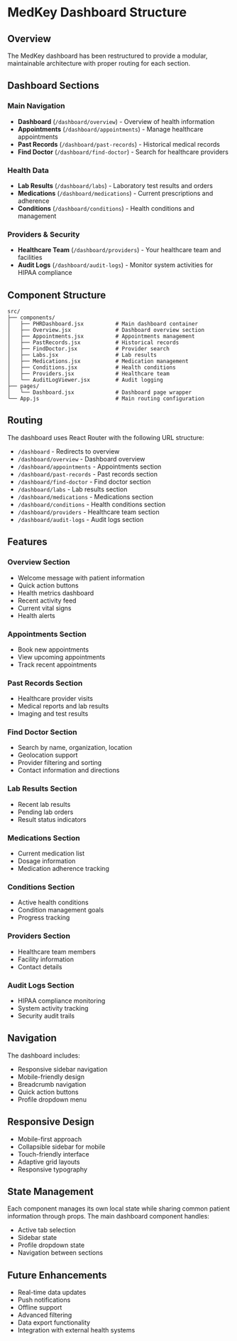 # MedKey Dashboard Structure

## Overview
The MedKey dashboard has been restructured to provide a modular, maintainable architecture with proper routing for each section.

## Dashboard Sections

### Main Navigation
- **Dashboard** (`/dashboard/overview`) - Overview of health information
- **Appointments** (`/dashboard/appointments`) - Manage healthcare appointments
- **Past Records** (`/dashboard/past-records`) - Historical medical records
- **Find Doctor** (`/dashboard/find-doctor`) - Search for healthcare providers

### Health Data
- **Lab Results** (`/dashboard/labs`) - Laboratory test results and orders
- **Medications** (`/dashboard/medications`) - Current prescriptions and adherence
- **Conditions** (`/dashboard/conditions`) - Health conditions and management

### Providers & Security
- **Healthcare Team** (`/dashboard/providers`) - Your healthcare team and facilities
- **Audit Logs** (`/dashboard/audit-logs`) - Monitor system activities for HIPAA compliance

## Component Structure

```
src/
├── components/
│   ├── PHRDashboard.jsx          # Main dashboard container
│   ├── Overview.jsx              # Dashboard overview section
│   ├── Appointments.jsx          # Appointments management
│   ├── PastRecords.jsx           # Historical records
│   ├── FindDoctor.jsx            # Provider search
│   ├── Labs.jsx                  # Lab results
│   ├── Medications.jsx           # Medication management
│   ├── Conditions.jsx            # Health conditions
│   ├── Providers.jsx             # Healthcare team
│   └── AuditLogViewer.jsx        # Audit logging
├── pages/
│   └── Dashboard.jsx             # Dashboard page wrapper
└── App.js                        # Main routing configuration
```

## Routing

The dashboard uses React Router with the following URL structure:
- `/dashboard` - Redirects to overview
- `/dashboard/overview` - Dashboard overview
- `/dashboard/appointments` - Appointments section
- `/dashboard/past-records` - Past records section
- `/dashboard/find-doctor` - Find doctor section
- `/dashboard/labs` - Lab results section
- `/dashboard/medications` - Medications section
- `/dashboard/conditions` - Health conditions section
- `/dashboard/providers` - Healthcare team section
- `/dashboard/audit-logs` - Audit logs section

## Features

### Overview Section
- Welcome message with patient information
- Quick action buttons
- Health metrics dashboard
- Recent activity feed
- Current vital signs
- Health alerts

### Appointments Section
- Book new appointments
- View upcoming appointments
- Track recent appointments

### Past Records Section
- Healthcare provider visits
- Medical reports and lab results
- Imaging and test results

### Find Doctor Section
- Search by name, organization, location
- Geolocation support
- Provider filtering and sorting
- Contact information and directions

### Lab Results Section
- Recent lab results
- Pending lab orders
- Result status indicators

### Medications Section
- Current medication list
- Dosage information
- Medication adherence tracking

### Conditions Section
- Active health conditions
- Condition management goals
- Progress tracking

### Providers Section
- Healthcare team members
- Facility information
- Contact details

### Audit Logs Section
- HIPAA compliance monitoring
- System activity tracking
- Security audit trails

## Navigation

The dashboard includes:
- Responsive sidebar navigation
- Mobile-friendly design
- Breadcrumb navigation
- Quick action buttons
- Profile dropdown menu

## Responsive Design

- Mobile-first approach
- Collapsible sidebar for mobile
- Touch-friendly interface
- Adaptive grid layouts
- Responsive typography

## State Management

Each component manages its own local state while sharing common patient information through props. The main dashboard component handles:
- Active tab selection
- Sidebar state
- Profile dropdown state
- Navigation between sections

## Future Enhancements

- Real-time data updates
- Push notifications
- Offline support
- Advanced filtering
- Data export functionality
- Integration with external health systems
